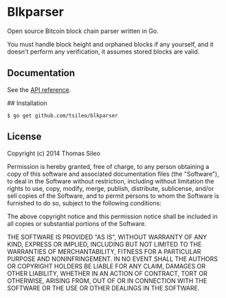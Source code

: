 # Blkparser

Open source Bitcoin block chain parser written in Go.

You must handle block height and orphaned blocks if any yourself, and it doesn't perform any verification, it assumes stored blocks are valid.

## Documentation

See the [API reference](http://godoc.org/github.com/tsileo/blkparser).

## Installation

	$ go get github.com/tsileo/blkparser

## License

Copyright (c) 2014 Thomas Sileo

Permission is hereby granted, free of charge, to any person obtaining a copy of this software and associated documentation files (the "Software"), to deal in the Software without restriction, including without limitation the rights to use, copy, modify, merge, publish, distribute, sublicense, and/or sell copies of the Software, and to permit persons to whom the Software is furnished to do so, subject to the following conditions:

The above copyright notice and this permission notice shall be included in all copies or substantial portions of the Software.

THE SOFTWARE IS PROVIDED "AS IS", WITHOUT WARRANTY OF ANY KIND, EXPRESS OR IMPLIED, INCLUDING BUT NOT LIMITED TO THE WARRANTIES OF MERCHANTABILITY, FITNESS FOR A PARTICULAR PURPOSE AND NONINFRINGEMENT. IN NO EVENT SHALL THE AUTHORS OR COPYRIGHT HOLDERS BE LIABLE FOR ANY CLAIM, DAMAGES OR OTHER LIABILITY, WHETHER IN AN ACTION OF CONTRACT, TORT OR OTHERWISE, ARISING FROM, OUT OF OR IN CONNECTION WITH THE SOFTWARE OR THE USE OR OTHER DEALINGS IN THE SOFTWARE.
